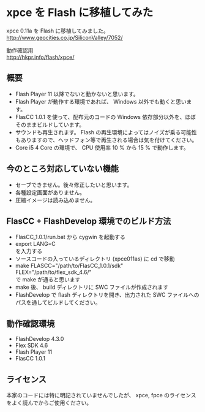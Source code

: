 # xpce を Flash に移植してみた

xpce 0.11a を Flash に移植してみました。  
http://www.geocities.co.jp/SiliconValley/7052/

動作確認用  
http://hkpr.info/flash/xpce/


概要
-----

* Flash Player 11 以降でないと動かないと思います。
* Flash Player が動作する環境であれば、 Windows 以外でも動くと思います。
* FlasCC 1.0.1 を使って、配布元のコードの Windows 依存部分以外を、ほぼそのままビルドしています。
* サウンドも再生されます。 Flash の再生環境によってはノイズが乗る可能性もありますので、ヘッドフォン等で再生される場合は気を付けてください。
* Core i5 4 Core の環境で、 CPU 使用率 10 % から 15 % で動作します。


今のところ対応していない機能
-----------------------------

* セーブできません。後々修正したいと思います。
* 各種設定画面がありません。
* 圧縮イメージは読み込めません。


FlasCC + FlashDevelop 環境でのビルド方法
-----------------------------------------

* FlasCC_1.0.1/run.bat から cygwin を起動する
* export LANG=C  
を入力する
* ソースコードの入っているディレクトリ (xpce011as) に cd で移動
* make FLASCC="/path/to/FlasCC_1.0.1/sdk" FLEX="/path/to/flex_sdk_4.6/"  
で make が通ると思います
* make 後、 build ディレクトリに SWC ファイルが作成されます
* FlashDevelop で flash ディレクトリを開き、出力された SWC ファイルへのパスを通してビルドしてください。


動作確認環境
-------------

* FlashDevelop 4.3.0
* Flex SDK 4.6
* Flash Player 11
* FlasCC 1.0.1


ライセンス
-----------

本家のコードには特に明記されていませんでしたが、 xpce, fpce のライセンスをよく読んでからご使用ください。


